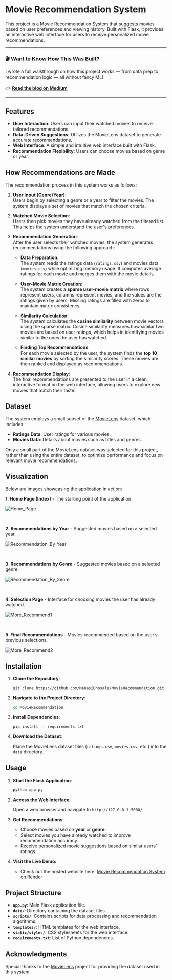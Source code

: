 # Movie Recommendation System

This project is a Movie Recommendation System that suggests movies based on user preferences and viewing history. Built with Flask, it provides an interactive web interface for users to receive personalized movie recommendations.

---
### 🎬 Want to Know How This Was Built?

I wrote a full walkthrough on how this project works — from data prep to recommendation logic — all without fancy ML! <br />   
👉 [**Read the blog on Medium**](https://medium.com/@manasibhosale1103/how-you-can-build-a-movie-recommender-from-scratch-no-fancy-ml-needed-dcb0ccaf1159)

---

## Features

- **User Interaction**: Users can input their watched movies to receive tailored recommendations.
- **Data-Driven Suggestions**: Utilizes the MovieLens dataset to generate accurate recommendations.
- **Web Interface**: A simple and intuitive web interface built with Flask.
- **Recommendation Flexibility**: Users can choose movies based on genre or year.

## How Recommendations are Made

The recommendation process in this system works as follows:

1. **User Input (Genre/Year)**:  
   Users begin by selecting a genre or a year to filter the movies. The system displays a set of movies that match the chosen criteria.  

2. **Watched Movie Selection**:  
   Users then pick movies they have already watched from the filtered list. This helps the system understand the user's preferences.  

3. **Recommendation Generation**:  
   After the user selects their watched movies, the system generates recommendations using the following approach:  

   - **Data Preparation**:  
     The system reads the ratings data (`ratings.csv`) and movies data (`movies.csv`) while optimizing memory usage. It computes average ratings for each movie and merges them with the movie details.  

   - **User-Movie Matrix Creation**:  
     The system creates a **sparse user-movie matrix** where rows represent users, columns represent movies, and the values are the ratings given by users. Missing ratings are filled with zeros to maintain matrix consistency.  

   - **Similarity Calculation**:  
     The system calculates the **cosine similarity** between movie vectors using the sparse matrix. Cosine similarity measures how similar two movies are based on user ratings, which helps in identifying movies similar to the ones the user has watched.  

   - **Finding Top Recommendations**:  
     For each movie selected by the user, the system finds the **top 10 similar movies** by sorting the similarity scores. These movies are then ranked and displayed as recommendations.  

4. **Recommendation Display**:  
   The final recommendations are presented to the user in a clean, interactive format on the web interface, allowing users to explore new movies that match their taste.  


## Dataset

The system employs a small subset of the [MovieLens](https://grouplens.org/datasets/movielens/) dataset, which includes:

- **Ratings Data**: User ratings for various movies.
- **Movies Data**: Details about movies such as titles and genres.

Only a small part of the MovieLens dataset was selected for this project, rather than using the entire dataset, to optimize performance and focus on relevant movie recommendations.

## Visualization

Below are images showcasing the application in action:

**1. Home Page (Index)** - The starting point of the application.

![Home_Page](https://github.com/ManasiBhosale/MovieRecommendation/blob/bd46b07724eb088f796e58a1ffe65d5b29e11cb8/Images/IndexPage.png)

 <br />
 
**2. Recommendations by Year** - Suggested movies based on a selected year.

![Recommendation_By_Year](https://github.com/ManasiBhosale/MovieRecommendation/blob/bd46b07724eb088f796e58a1ffe65d5b29e11cb8/Images/YearBasedSearch.png)

 <br />
 
**3. Recommendations by Genre** - Suggested movies based on a selected genre.

![Recommendation_By_Genre](https://github.com/ManasiBhosale/MovieRecommendation/blob/bd46b07724eb088f796e58a1ffe65d5b29e11cb8/Images/GenreBasedSearch.png)

 <br />   
 
**4. Selection Page** - Interface for choosing movies the user has already watched.

![More_Recommend1](https://github.com/ManasiBhosale/MovieRecommendation/blob/bd46b07724eb088f796e58a1ffe65d5b29e11cb8/Images/more_recommend1.png)

<br />  

**5. Final Recommendations** - Movies recommended based on the user’s previous selections.

![More_Recommend2](https://github.com/ManasiBhosale/MovieRecommendation/blob/5a03ee9d20afaeba72684c44f1ba577b05bf24e6/Images/more_recommend2_1.png)


## Installation

1. **Clone the Repository**:

   ```bash
   git clone https://github.com/ManasiBhosale/MovieRecommendation.git
   ```

2. **Navigate to the Project Directory**:

   ```bash
   cd MovieRecommendation
   ```

3. **Install Dependencies**:

   ```bash
   pip install -r requirements.txt
   ```

4. **Download the Dataset**:

   Place the MovieLens dataset files (`ratings.csv`, `movies.csv`, etc.) into the `data` directory.

## Usage

1. **Start the Flask Application**:

   ```bash
   python app.py
   ```

2. **Access the Web Interface**:

   Open a web browser and navigate to `http://127.0.0.1:5000/`.

3. **Get Recommendations**:

   - Choose movies based on **year** or **genre**.
   - Select movies you have already watched to improve recommendation accuracy.
   - Receive personalized movie suggestions based on similar users' ratings.

4. **Visit the Live Demo:**  
   - Check out the hosted website here: [Movie Recommendation System on Render](https://movierecommendation-lxjd.onrender.com/)  


## Project Structure

- **`app.py`**: Main Flask application file.
- **`data/`**: Directory containing the dataset files.
- **`scripts/`**: Contains scripts for data processing and recommendation algorithms.
- **`templates/`**: HTML templates for the web interface.
- **`static/styles/`**: CSS stylesheets for the web interface.
- **`requirements.txt`**: List of Python dependencies.

## Acknowledgments

Special thanks to the [MovieLens](https://grouplens.org/datasets/movielens/) project for providing the dataset used in this system.

